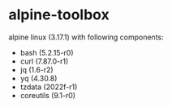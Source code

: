 # alpine-toolbox

alpine linux (3.17.1) with following components:

- bash (5.2.15-r0)
- curl (7.87.0-r1)
- jq (1.6-r2)
- yq (4.30.8)
- tzdata (2022f-r1)
- coreutils (9.1-r0)
